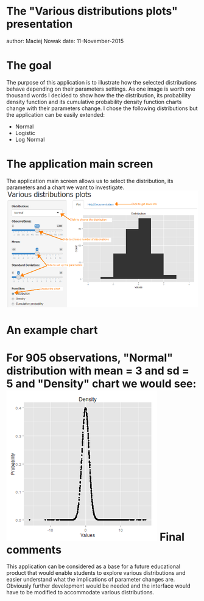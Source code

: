 The "Various distributions plots" presentation
========================================================
author: Maciej Nowak
date: 11-November-2015

The goal
========================================================

The purpose of this application is to illustrate how the selected
distributions behave depending on their parameters settings.
As one image is worth one thousand words I decided to show how the
the distribution, its probability density function and its
cumulative probability density function charts change with their parameters change. I chose the following distributions but the application can be easily extended:
- Normal
- Logistic
- Log Normal

The application main screen
========================================================
The application main screen allows us to select the distribution, its parameters and a chart we want to investigate.
![The main screen](distrplotspres-figure/first-screen.png)

An example chart
========================================================

For 905 observations, "Normal" distribution with mean = 3 and sd = 5 and "Density" chart we would see:
![plot of chunk unnamed-chunk-2](distrplotspres-figure/unnamed-chunk-2-1.png) 
Final comments
========================================================
This application can be considered as a base for a future educational product that would enable students to explore various distributions and easier understand what the implications of parameter changes are. Obviously further development would be needed and the interface would have to be modified to accommodate various distributions.
